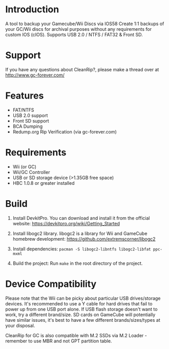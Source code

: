 # Introduction
A tool to backup your Gamecube/Wii Discs via IOS58
Create 1:1 backups of your GC/Wii discs for archival purposes without any requirements for custom IOS (cIOS). Supports USB 2.0 / NTFS / FAT32 & Front SD.

# Support
If you have any questions about CleanRip?, please make a thread over at http://www.gc-forever.com/

# Features
* FAT/NTFS
* USB 2.0 support
* Front SD support
* BCA Dumping
* Redump.org Rip Verification (via gc-forever.com) 

# Requirements
* Wii (or GC)
* Wii/GC Controller
* USB or SD storage device (>1.35GB free space)
* HBC 1.0.8 or greater installed 

# Build

1. Install DevkitPro. You can download and install it from the official website: https://devkitpro.org/wiki/Getting_Started

2. Install libogc2 library. libogc2 is a library for Wii and GameCube homebrew development: https://github.com/extremscorner/libogc2

3. Install dependencies: `pacman -S libogc2-libntfs libogc2-libfat ppc-mxml`
  
4. Build the project: Run `make` in the root directory of the project.

# Device Compatibility
Please note that the Wii can be picky about particular USB drives/storage devices. It's recommended to use a Y cable for hard drives that fail to power up from one USB port alone. If USB flash storage doesn't want to work, try a different brand/size. SD cards on GameCube will potentially have similar issues, it's best to have a few different brands/sizes/types at your disposal.

CleanRip for GC is also compatible with M.2 SSDs via M.2 Loader - remember to use MBR and not GPT partition table.
